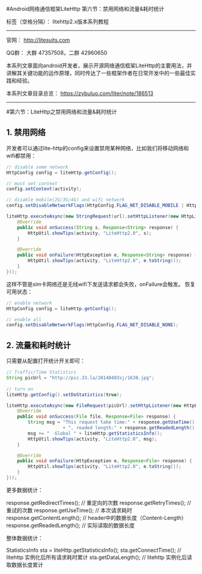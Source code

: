 #Android网络通信框架LiteHttp 第六节：禁用网络和流量&耗时统计

标签（空格分隔）： litehttp2.x版本系列教程

---
官网： http://litesuits.com

QQ群： 大群 47357508，二群 42960650

本系列文章面向android开发者，展示开源网络通信框架LiteHttp的主要用法，并讲解其关键功能的运作原理，同时传达了一些框架作者在日常开发中的一些最佳实践和经验。

本系列文章目录总览： https://zybuluo.com/liter/note/186513

---

#第六节：LiteHttp之禁用网络和流量&耗时统计

## 1. 禁用网络

开发者可以通过lite-http的config来设置禁用某种网络，比如我们将移动网络和wifi都禁用：
```java
// disable some network
HttpConfig config = liteHttp.getConfig();

// must set context
config.setContext(activity);

// disable mobile(2G/3G/4G) and wifi network
config.setDisableNetworkFlags(HttpConfig.FLAG_NET_DISABLE_MOBILE | HttpConfig.FLAG_NET_DISABLE_WIFI);

liteHttp.executeAsync(new StringRequest(url).setHttpListener(new HttpListener<String>() {
    @Override
    public void onSuccess(String s, Response<String> response) {
        HttpUtil.showTips(activity, "LiteHttp2.0", s);
    }

    @Override
    public void onFailure(HttpException e, Response<String> response) {
        HttpUtil.showTips(activity, "LiteHttp2.0", e.toString());
    }
}));
```
这样不管是sim卡网络还是无线wifi下发送请求都会失败，onFailure会触发。
恢复可用状态：
```java
// enable network
HttpConfig config = liteHttp.getConfig();

// enable all  
config.setDisableNetworkFlags(HttpConfig.FLAG_NET_DISABLE_NONE);
```

## 2. 流量和耗时统计

只需要从配置打开统计开关即可：
```java
// Traffic/Time Statistics
String picUrl = "http://pic.33.la/20140403sj/1638.jpg";
   
// turn on
liteHttp.getConfig().setDoStatistics(true);

liteHttp.executeAsync(new FileRequest(picUrl).setHttpListener(new HttpListener<File>() {
    @Override
    public void onSuccess(File file, Response<File> response) {
        String msg = "This request take time:" + response.getUseTime()
                     + ", readed length:" + response.getReadedLength();
        msg += "  Global " + liteHttp.getStatisticsInfo();
        HttpUtil.showTips(activity, "LiteHttp2.0", msg);
    }

    @Override
    public void onFailure(HttpException e, Response<File> response) {
        HttpUtil.showTips(activity, "LiteHttp2.0", e.toString());
    }
}));
```
更多数据统计：
> 
response.getRedirectTimes();  // 重定向的次数
response.getRetryTimes();     // 重试的次数
response.getUseTime();        // 本次请求耗时
response.getContentLength();  // header中的数据长度（Content-Length）
response.getReadedLength();   // 实际读取的数据长度

整体数据统计：
> 
StatisticsInfo sta = liteHttp.getStatisticsInfo();
sta.getConnectTime();         // litehttp 实例化后所有请求耗时累计
sta.getDataLength();          // litehttp 实例化后读取数据长度累计

